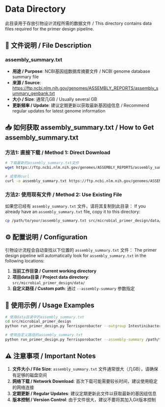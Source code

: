 # Data Directory

此目录用于存放引物设计流程所需的数据文件 / This directory contains data files required for the primer design pipeline.

## 📁 文件说明 / File Description

### assembly_summary.txt
- **用途 / Purpose**: NCBI基因组数据库摘要文件 / NCBI genome database summary file
- **来源 / Source**: https://ftp.ncbi.nlm.nih.gov/genomes/ASSEMBLY_REPORTS/assembly_summary_genbank.txt
- **大小 / Size**: 通常几GB / Usually several GB
- **更新频率 / Update**: 建议定期更新以获取最新基因组信息 / Recommend regular updates for latest genome information

## 📥 如何获取 assembly_summary.txt / How to Get assembly_summary.txt

### 方法1: 直接下载 / Method 1: Direct Download
```bash
# 下载最新的assembly_summary.txt文件
wget https://ftp.ncbi.nlm.nih.gov/genomes/ASSEMBLY_REPORTS/assembly_summary_genbank.txt -O assembly_summary.txt

# 或使用curl
curl -o assembly_summary.txt https://ftp.ncbi.nlm.nih.gov/genomes/ASSEMBLY_REPORTS/assembly_summary_genbank.txt
```

### 方法2: 使用现有文件 / Method 2: Use Existing File
如果您已经有 `assembly_summary.txt` 文件，请将其复制到此目录：
If you already have an `assembly_summary.txt` file, copy it to this directory:

```bash
cp /path/to/your/assembly_summary.txt src/microbial_primer_design/data/
```

## ⚙️ 配置说明 / Configuration

引物设计流程会自动查找以下位置的 `assembly_summary.txt` 文件：
The primer design pipeline will automatically look for `assembly_summary.txt` in the following locations:

1. **当前工作目录 / Current working directory**
2. **项目data目录 / Project data directory**: `src/microbial_primer_design/data/`
3. **自定义路径 / Custom path**: 通过 `--assembly-summary` 参数指定

## 🔧 使用示例 / Usage Examples

```bash
# 使用data目录中的assembly_summary.txt
cd src/microbial_primer_design
python run_primer_design.py Terrisporobacter --outgroup Intestinibacter

# 使用自定义路径的assembly_summary.txt
python run_primer_design.py Terrisporobacter --assembly-summary /path/to/assembly_summary.txt
```

## ⚠️ 注意事项 / Important Notes

1. **文件大小 / File Size**: `assembly_summary.txt` 文件通常很大（几GB），请确保有足够的磁盘空间
2. **网络下载 / Network Download**: 首次下载可能需要较长时间，建议使用稳定的网络连接
3. **定期更新 / Regular Updates**: 建议定期更新此文件以获取最新的基因组信息
4. **版本控制 / Version Control**: 由于文件很大，建议不要将其加入Git版本控制 